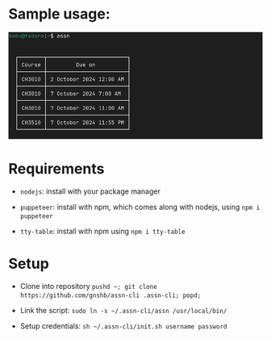 # Sample usage:
![sample](sample.png)

# Requirements

- `nodejs`: install with your package manager

- `puppeteer`: install with npm, which comes along with nodejs, using `npm i puppeteer`

- `tty-table`: install with npm using `npm i tty-table`

# Setup

- Clone into repository `pushd ~; git clone https://github.com/gnshb/assn-cli .assn-cli; popd;`

- Link the script: `sudo ln -s ~/.assn-cli/assn /usr/local/bin/`

- Setup credentials: `sh ~/.assn-cli/init.sh username password`
